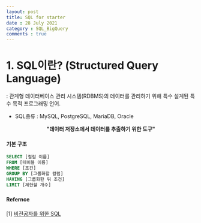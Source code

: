 ```yaml
---
layout: post
title: SQL for starter
date : 28 July 2021
category : SQL_BigQuery
comments : true
---
```

# 1. SQL이란? (Structured Query Language)
 : 관계형 데이터베이스 관리 시스템(RDBMS)의 데이터를 관리하기 위해 특수 설계된 특수 목적 프로그래밍 언어.
 - SQL종류 : MySQL, PostgreSQL, MariaDB, Oracle
<center> <strong>"데이터 저장소에서 데이터를 추출하기 위한 도구"</strong> </center>

#### 기본 구조
```SQL
SELECT [컬럼 이름]
FROM [테이블 이름]
WHERE [조건]
GROUP BY [그룹화할 컬럼]
HAVING [그룹화한 뒤 조건]
LIMIT [제한할 개수]
```

###




#### Refernce
[1] [비전공자를 위한 SQL](https://zzsza.github.io/development/2018/03/18/sql-for-everyone/)
